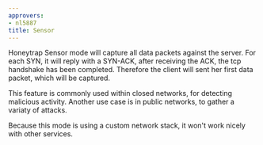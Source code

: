 ```yaml
---
approvers:
- nl5887
title: Sensor
---
```


Honeytrap Sensor mode will capture all data packets against the server. For each SYN, it will reply with a SYN-ACK, after receiving the ACK, the tcp handshake has been completed. Therefore the client will sent her first data packet, which will be captured. 

This feature is commonly used within closed networks, for detecting malicious activity. Another use case is in public networks, to gather a variaty of attacks.

Because this mode is using a custom network stack, it won't work nicely with other services. 
